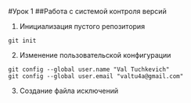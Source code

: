 #Урок 1
##Работа с системой контроля версий
1. Инициализация пустого репозитория
```
git init
```
2. Изменение пользовательской конфигурации
```
git config --global user.name "Val Tuchkevich"
git config --global user.email "valtu4a@gmail.com"
```

3. Создание файла исключений
